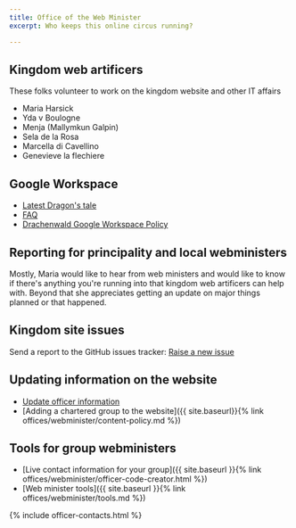 ```yaml
---
title: Office of the Web Minister
excerpt: Who keeps this online circus running?

---
```


## Kingdom web artificers

These folks volunteer to work on the kingdom website and other IT affairs
* Maria Harsick
* Yda v Boulogne
* Menja (Mallymkun Galpin)
* Sela de la Rosa
* Marcella di Cavellino
* Genevieve la flechiere

## Google Workspace
* [Latest Dragon's tale](https://sca.app.neoncrm.com/np/clients/sca/neonPage.jsp?pageId=7)
* [FAQ](https://docs.google.com/document/d/1kQaMzJhJLQJAIPQKwkxPpGVFNGIl6WQId2WqTsaYc3g/edit)
* [Drachenwald Google Workspace Policy](https://docs.google.com/document/d/1wgzxoUSlMYCvkeR2s7vwwBx70FPB3zfx1eTFnLLil0w/edit?usp=sharing)

## Reporting for principality and local webministers

Mostly, Maria would like to hear from web ministers and would like to know if there's anything you're running into that kingdom web artificers can help with. Beyond that she appreciates getting an update on major things planned or that happened.  

## Kingdom site issues

Send a report to the GitHub issues tracker: [Raise a new issue](https://github.com/drachenwald/drachenwald/issues/new)


## Updating information on the website
* [Update officer information](https://forms.gle/Xm7bCu7nkq5uMU5Z6)
* [Adding a chartered group to the website]({{ site.baseurl}}{% link offices/webminister/content-policy.md %}) 

## Tools for group webministers

* [Live contact information for your group]({{ site.baseurl }}{% link offices/webminister/officer-code-creator.html %})
* [Web minister tools]({{ site.baseurl }}{% link offices/webminister/tools.md %})

{% include officer-contacts.html %}
